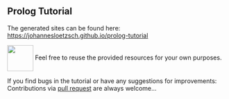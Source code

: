 ## Prolog Tutorial

The generated sites can be found here:
https://johannesloetzsch.github.io/prolog-tutorial


<img src="https://upload.wikimedia.org/wikipedia/commons/8/8b/Copyleft.svg" height="60px" align="center"/>
Feel free to reuse the provided resources for your own purposes.

If you find bugs in the tutorial or have any suggestions for improvements: Contributions via [pull request](https://github.com/johannesloetzsch/prolog-tutorial/pulls) are always welcome…
